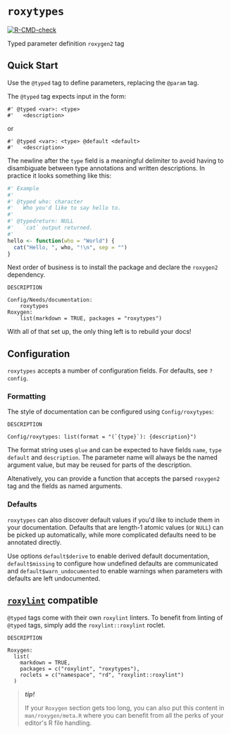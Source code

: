 # `roxytypes`

<!-- badges: start -->
[![R-CMD-check](https://github.com/dgkf/roxytypes/actions/workflows/R-CMD-check.yaml/badge.svg)](https://github.com/dgkf/roxytypes/actions/workflows/R-CMD-check.yaml)
<!-- badges: end -->

Typed parameter definition `roxygen2` tag

## Quick Start

Use the `@typed` tag to define parameters, replacing the `@param` tag.

The `@typed` tag expects input in the form:

```
#' @typed <var>: <type>
#'   <description>
```

or

```
#' @typed <var>: <type> @default <default>
#'   <description>
```

The newline after the `type` field is a meaningful delimiter to avoid having to
disambiguate between type annotations and written descriptions. In practice it
looks something like this:

```r
#' Example
#'
#' @typed who: character
#'   Who you'd like to say hello to.
#'
#' @typedreturn: NULL
#'   `cat` output returned.
#'
hello <- function(who = "World") {
  cat("Hello, ", who, "!\n", sep = "")
}
```

Next order of business is to install the package and declare the 
`roxygen2` dependency. 

`DESCRIPTION`
```
Config/Needs/documentation:
    roxytypes
Roxygen:
    list(markdown = TRUE, packages = "roxytypes")
```

With all of that set up, the only thing left is to rebuild your docs!

## Configuration

`roxytypes` accepts a number of configuration fields. For defaults, see
`?config`.

### Formatting

The style of documentation can be configured using `Config/roxytypes`:

`DESCRIPTION`
```
Config/roxytypes: list(format = "(`{type}`): {description}")
```

The format string uses `glue` and can be expected to have fields `name`, `type`
`default` and `description`. The parameter name will always be the named 
argument value, but may be reused for parts of the description.

Altenatively, you can provide a function that accepts the parsed `roxygen2` tag
and the fields as named arguments.

### Defaults

`roxytypes` can also discover default values if you'd like to include them in
your documentation. Defaults that are length-1 atomic values (or `NULL`) can be
picked up automatically, while more complicated defaults need to be annotated
directly.

Use options `default$derive` to enable derived default documentation,
`default$missing` to configure how undefined defaults are communicated and
`default$warn_undocumented` to enable warnings when parameters with defaults are
left undocumented.

## [`roxylint`](https://github.com/dgkf/roxylint) compatible

`@typed` tags come with their own `roxylint` linters. To benefit from linting of
`@typed` tags, simply add the `roxylint::roxylint` roclet.

`DESCRIPTION`
```
Roxygen:
  list(
    markdown = TRUE,
    packages = c("roxylint", "roxytypes"),
    roclets = c("namespace", "rd", "roxylint::roxylint")
  )
```

> ***tip!***
>
> If your `Roxygen` section gets too long, you can also put this content in
> `man/roxygen/meta.R` where you can benefit from all the perks of your editor's
> R file handling.

